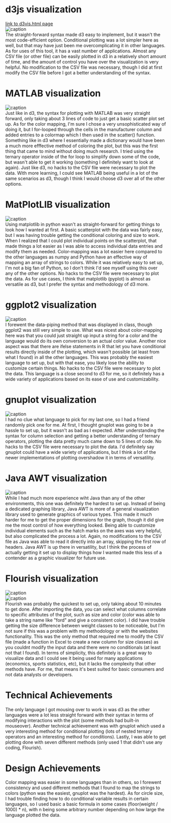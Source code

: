 # d3js visualization
[link to d3vis.html page](https://jacobadamsky.github.io/a2-DataVis-5Ways/code/d3vis.html)
<br>
![caption](img/d3vis.png)
<br>
The straight-forward syntax made d3 easy to implement, but it wasn't the most code-efficient option.
Conditional plotting was a lot simpler here as well, but that may have just been me overcomplicating 
it in other languages. As for uses of this tool, it has a vast number of applications. Almost any CSV
file (or other file) can be easily plotted in d3 in a relatively short amount of time, and the amount
of control you have over the visualization is very helpful. No modification to the CSV file was necessary,
though I did at first modify the CSV file before I got a better understanding of the syntax.

# MATLAB visualization
![caption](img/matlab.PNG)
<br>
Just like in d3, the syntax for plotting with MATLAB was very straight forward, only taking about 3 lines
of code to just get a basic scatter plot set up. As for the color mapping, I'm sure I chose a very unsophisticated
way of doing it, but I for-looped through the cells in the manufacturer column and added entries to a colormap which
I then used in the scatter() function. Something like in d3 where I essentially made a dictionary would have been a
much more efffective method of coloring the plot, but this was the first thing that came to mind without doing much
research. I tried using the ternary operator inside of the for loop to simplify down some of the code, but wasn't able
to get it working (something I definitely want to look at again). Just like d3, no hacks to the CSV file were necessary
to plot the data. With more learning, I could see MATLAB being useful in a lot of the same scenarios as d3, though I 
think I would choose d3 over all of the other options.

# MatPlotLIB visualization
![caption](img/matplotlib.png)
<br>
Using matplotlib in python wasn't as straight-forward for getting things to look how I wanted at first. A basic scatterplot
with the data was fairly easy, but I was having trouble getting the conditional coloring and size to work. When I realized
that I could plot individual points on the scatterplot, that made things a lot easier as I was able to access individual
data entries and modify them as needed. Color-mapping was a lot easier here compared to the other languages as numpy and
Python have an effective way of mapping an array of strings to colors. While it was relatively easy to set up, I'm not a big
fan of Python, so I don't think I'd see myself using this over any of the other options. No hacks to the CSV file were necessary
to plot the data. As for use cases, I think that matplotlib (pyplot) is almost as versatile as d3, but I prefer the syntax and 
methodology of d3 more.

# ggplot2 visualization
![caption](img/ggplot2.PNG)
<br>
I forewent the data-piping method that was displayed in class, though ggplot2 was still very simple to use. What was nicest about
color-mapping here was that you could just straight up input a string for a color and the language would do its own conversion to 
an actual color value. Another nice aspect was that there are ifelse statements in R that let you have conditional results directly
inside of the plotting, which wasn't possible (at least from what I found) in all the other languages. This was probably the easiest
language to set up, but with that ease, you likely lose the ability to customize certain things. No hacks to the CSV file were necessary
to plot the data. This language is a close second to d3 for me, so it definitely has a wide variety of applications based on its ease 
of use and customizability.

# gnuplot visualization
![caption](img/gnuplot.png)
<br>
I had no clue what language to pick for my last one, so I had a friend randomly pick one for me. At first, I thought gnuplot was going
to be a hassle to set up, but it wasn't as bad as I expected. After understanding the syntax for column selection and getting a better
understanding of ternary operators, plotting the data pretty much came down to 5 lines of code. No hacks to the CSV file were necessary
to plot the data. I'd definitely say gnuplot could have a wide variety of applications, but I think a lot of the newer implementations
of plotting overshadow it in terms of versatility.

# Java AWT visualization
![caption](img/java-awt.png)
<br>
While I had much more experience wiht Java than any of the other environments, this one was definitely the hardest to set up. Instead of
being a dedicated graphing library, Java AWT is more of a general visualization library used to generate graphics of various types. This
made it much harder for me to get the proper dimensions for the graph, though it did give me the most control of how everything looked.
Being able to customize individual elements such as the hatch marks on the axes was very helpful, but also complicated the process a lot.
Again, no modifications to the CSV file as Java was able to read it directly into an array, skipping the first row of headers. Java AWT is
up there in versatility, but I think the process of actually getting it set up to display things how I wanted made this less of a contender
as a graphic visualizer for future use.

# Flourish visualization
![caption](img/flourish.PNG)
<br>
![caption](img/flourish2.PNG)
<br>
Flourish was probably the quickest to set up, only taking about 10 minutes to get done. After importing the data, you can select what columns
correlate to specific attributes of the plot, such as size and color (color was able to take a string name like "ford" and give a consistent
color). I did have trouble getting the size difference between weight classes to be noticeable, but I'm not sure if this was a problem with my
methodology or with the websites functionality. This was the only method that required me to modify the CSV file (made a function in Excel to 
create a new column for size classes) as you couldnt modify the input data and there were no conditionals (at least not that I found). In terms
of simplicity, this definitely is a great way to visualize data and I could see it being used for many applications (economics, sports statistics,
etc), but it lacks the complexity that other methods have. For me, that means it's best suited for basic consumers and not data analysts or
developers.

# Technical Achievements
The only language I got mousing over to work in was d3 as the other languages were a lot less straight forward with their
syntax in terms of modifying interactions with the plot (some methods had built-in mouseover). Another technical achievement was with gnuplot 
which used a very interesting method for conditional plotting (lots of nested ternary operators and an interesting method for conditions). Lastly,
I was able to get plotting done with seven different methods (only used 1 that didn't use any coding, Flourish).

# Design Achievements
Color mapping was easier in some languages than in others, so I forewent consistency and  used different methods that I found
to map the strings to colors (python was the easiest, gnuplot was the hardest). As for circle size, I had trouble finding how
to do conditional variable results in certain languages, so I used basic a basic formula in some cases (floor(weight / 1000) * n),
with n being some arbitrary number depending on how large the language plotted the data.
